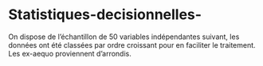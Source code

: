 # Statistiques-decisionnelles-
On dispose de l’échantillon de 50 variables indépendantes suivant, les données ont été classées par ordre croissant pour en faciliter le traitement. Les ex-aequo proviennent d’arrondis.
